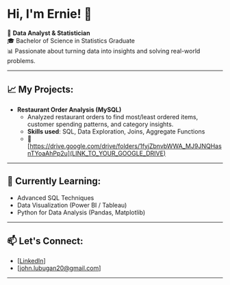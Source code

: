 <h1>Hi, I'm Ernie! 👋</h1>

🎯 **Data Analyst & Statistician**  
🎓 Bachelor of Science in Statistics Graduate  
📊 Passionate about turning data into insights and solving real-world problems.

---

<h2>📈 My Projects:</h2>

- <b>Restaurant Order Analysis (MySQL)</b>  
  - Analyzed restaurant orders to find most/least ordered items, customer spending patterns, and category insights.  
  - **Skills used**: SQL, Data Exploration, Joins, Aggregate Functions  
  - 📂 [https://drive.google.com/drive/folders/1fyjZbnvbWWA_MJ9JNQHasnTYoaAhPp2u](LINK_TO_YOUR_GOOGLE_DRIVE)

---

<h2>🌱 Currently Learning:</h2>

- Advanced SQL Techniques  
- Data Visualization (Power BI / Tableau)  
- Python for Data Analysis (Pandas, Matplotlib)

---

<h2>📫 Let's Connect:</h2>

- [[LinkedIn](https://www.linkedin.com/in/john-ernie-l-04b56a179/)]
- [john.lubugan20@gmail.com]

---

<!--
**[your-username]/[your-username]** is a ✨ _special_ ✨ repository because its `README.md` (this file) appears on your GitHub profile.

Future Goals:
- 📊 Add more SQL and Python projects
- 📚 Keep learning and growing in data analytics
- 🤝 Collaborate on data-related projects
-->
